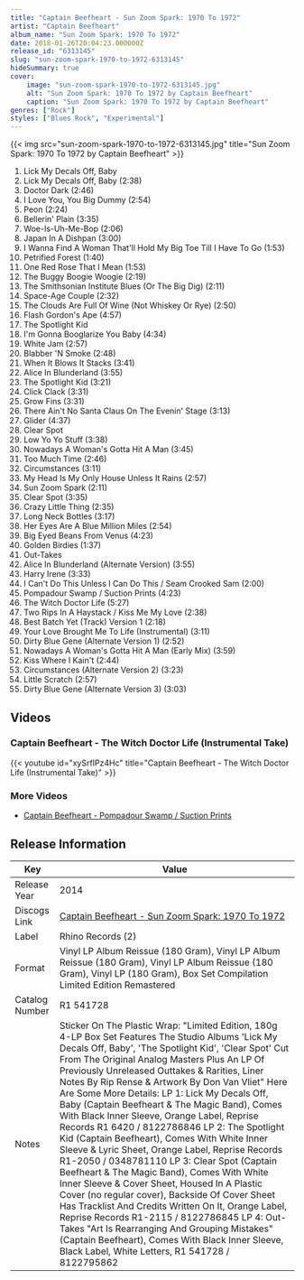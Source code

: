 ```yaml
---
title: "Captain Beefheart - Sun Zoom Spark: 1970 To 1972"
artist: "Captain Beefheart"
album_name: "Sun Zoom Spark: 1970 To 1972"
date: 2018-01-26T20:04:23.000000Z
release_id: "6313145"
slug: "sun-zoom-spark-1970-to-1972-6313145"
hideSummary: true
cover:
    image: "sun-zoom-spark-1970-to-1972-6313145.jpg"
    alt: "Sun Zoom Spark: 1970 To 1972 by Captain Beefheart"
    caption: "Sun Zoom Spark: 1970 To 1972 by Captain Beefheart"
genres: ["Rock"]
styles: ["Blues Rock", "Experimental"]
---
```


{{< img src="sun-zoom-spark-1970-to-1972-6313145.jpg" title="Sun Zoom Spark: 1970 To 1972 by Captain Beefheart" >}}

<!-- section break -->

1. Lick My Decals Off, Baby
2. Lick My Decals Off, Baby (2:38)
3. Doctor Dark (2:46)
4. I Love You, You Big Dummy (2:54)
5. Peon (2:24)
6. Bellerin' Plain (3:35)
7. Woe-Is-Uh-Me-Bop (2:06)
8. Japan In A Dishpan (3:00)
9. I Wanna Find A Woman That'll Hold My Big Toe Till I Have To Go (1:53)
10. Petrified Forest (1:40)
11. One Red Rose That I Mean (1:53)
12. The Buggy Boogie Woogie (2:19)
13. The Smithsonian Institute Blues (Or The Big Dig) (2:11)
14. Space-Age Couple (2:32)
15. The Clouds Are Full Of Wine (Not Whiskey Or Rye) (2:50)
16. Flash Gordon's Ape (4:57)
17. The Spotlight Kid
18. I'm Gonna Booglarize You Baby (4:34)
19. White Jam (2:57)
20. Blabber 'N Smoke (2:48)
21. When It Blows It Stacks (3:41)
22. Alice In Blunderland (3:55)
23. The Spotlight Kid (3:21)
24. Click Clack (3:31)
25. Grow Fins (3:31)
26. There Ain't No Santa Claus On The Evenin' Stage (3:13)
27. Glider (4:37)
28. Clear Spot
29. Low Yo Yo Stuff (3:38)
30. Nowadays A Woman's Gotta Hit A Man (3:45)
31. Too Much Time (2:46)
32. Circumstances (3:11)
33. My Head Is My Only House Unless It Rains (2:57)
34. Sun Zoom Spark (2:11)
35. Clear Spot (3:35)
36. Crazy Little Thing (2:35)
37. Long Neck Bottles (3:17)
38. Her Eyes Are A Blue Million Miles (2:54)
39. Big Eyed Beans From Venus (4:23)
40. Golden Birdies (1:37)
41. Out-Takes
42. Alice In Blunderland (Alternate Version) (3:55)
43. Harry Irene (3:33)
44. I Can't Do This Unless I Can Do This / Seam Crooked Sam (2:00)
45. Pompadour Swamp / Suction Prints (4:23)
46. The Witch Doctor Life (5:27)
47. Two Rips In A Haystack / Kiss Me My Love (2:38)
48. Best Batch Yet (Track) Version 1 (2:18)
49. Your Love Brought Me To Life (Instrumental) (3:11)
50. Dirty Blue Gene (Alternate Version 1) (2:52)
51. Nowadays A Woman's Gotta Hit A Man (Early Mix) (3:59)
52. Kiss Where I Kain't (2:44)
53. Circumstances (Alternate Version 2) (3:23)
54. Little Scratch (2:57)
55. Dirty Blue Gene (Alternate Version 3) (3:03)

<!-- section break -->




## Videos
### Captain Beefheart - The Witch Doctor Life (Instrumental Take)
{{< youtube id="xySrfIPz4Hc" title="Captain Beefheart - The Witch Doctor Life (Instrumental Take)" >}}<br>

### More Videos

- [Captain Beefheart - Pompadour Swamp / Suction Prints](https://www.youtube.com/watch?v=ss0Vcb_4K6A)


## Release Information
|  Key           | Value                                                |
| ---------------| ---------------------------------------------------- |
| Release Year   | 2014                                   |
| Discogs Link   | [Captain Beefheart - Sun Zoom Spark: 1970 To 1972](https://www.discogs.com/release/6313145-Captain-Beefheart-Sun-Zoom-Spark-1970-To-1972) |
| Label          | Rhino Records (2) |
| Format         | Vinyl LP Album Reissue (180 Gram), Vinyl LP Album Reissue (180 Gram), Vinyl LP Album Reissue (180 Gram), Vinyl LP (180 Gram), Box Set Compilation Limited Edition Remastered |
| Catalog Number | R1 541728 |
| Notes | Sticker On The Plastic Wrap:  "Limited Edition, 180g 4-LP Box Set  Features The Studio Albums 'Lick My Decals Off, Baby', 'The Spotlight Kid', 'Clear Spot'  Cut From The Original Analog Masters  Plus An LP Of Previously Unreleased Outtakes & Rarities, Liner Notes By Rip Rense & Artwork By Don Van Vliet"    Here Are Some More Details:  LP 1: Lick My Decals Off, Baby (Captain Beefheart & The Magic Band), Comes With Black Inner Sleeve, Orange Label, Reprise Records R1 6420 / 8122786846  LP 2: The Spotlight Kid (Captain Beefheart), Comes With White Inner Sleeve & Lyric Sheet, Orange Label, Reprise Records R1-2050 / 0348781110  LP 3: Clear Spot (Captain Beefheart & The Magic Band), Comes With White Inner Sleeve & Cover Sheet, Housed In A Plastic Cover (no regular cover), Backside Of Cover Sheet Has Tracklist And Credits Written On It, Orange Label, Reprise Records R1-2115 / 8122786845  LP 4: Out-Takes "Art Is Rearranging And Grouping Mistakes" (Captain Beefheart), Comes With Black Inner Sleeve, Black Label, White Letters, R1 541728 / 8122795862 |